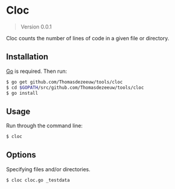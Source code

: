 # Cloc

> Version 0.0.1

Cloc counts the number of lines of code in a given file or directory.

## Installation

[Go](http://golang.org/) is required. Then run:

```bash
$ go get github.com/Thomasdezeeuw/tools/cloc
$ cd $GOPATH/src/github.com/Thomasdezeeuw/tools/cloc
$ go install
```

## Usage

Run through the command line:

```bash
$ cloc
```

## Options

Specifying files and/or directories.

```bash
$ cloc cloc.go _testdata
```
